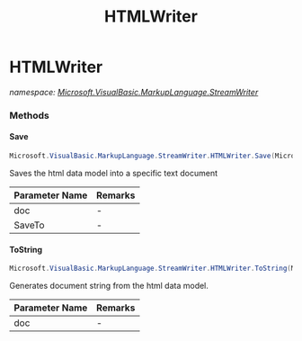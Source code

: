 ﻿---
title: HTMLWriter
---

# HTMLWriter
_namespace: [Microsoft.VisualBasic.MarkupLanguage.StreamWriter](N-Microsoft.VisualBasic.MarkupLanguage.StreamWriter.html)_





### Methods

#### Save
```csharp
Microsoft.VisualBasic.MarkupLanguage.StreamWriter.HTMLWriter.Save(Microsoft.VisualBasic.MarkupLanguage.HTML.HtmlDocument,System.String)
```
Saves the html data model into a specific text document

|Parameter Name|Remarks|
|--------------|-------|
|doc|-|
|SaveTo|-|


#### ToString
```csharp
Microsoft.VisualBasic.MarkupLanguage.StreamWriter.HTMLWriter.ToString(Microsoft.VisualBasic.MarkupLanguage.HTML.HtmlDocument)
```
Generates document string from the html data model.

|Parameter Name|Remarks|
|--------------|-------|
|doc|-|



